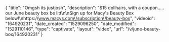 {
    "title": "Omgsh its justjosh",
    "description": "$15 dollhairs, with a coupon..... our June beauty box be litt\n\nSign up for Macy's Beauty Box below!\nhttps:\/\/www.macys.com\/subscription\/beauty-box",
    "videoid": "164920231",
    "date_created": "1529096250",
    "date_modified": "1529110146",
    "type": "captivate",
    "layout": "video",
    "url": "\/v\/june-beauty-box\/164920231"
}